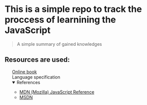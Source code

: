 
<h1>This is a simple repo to track the proccess of learnining the JavaScript</h1>
<blockquote>
A simple summary of gained knowledges
</blockquote>
<h2>
    Resources are used:
</h2>
<section>
    <ul style="list-style: none;">
        <li>
            <a href="https://learn.javascript.ru/"> Online book </a>
        </li>
        <li>
            <a hreg="https://www.ecma-international.org/publications-and-standards/standards/ecma-262/"> Language specification</a>
        </li>
        <li>
            <details open>
                <summary>References</summary>
                <ul>
                    <li> <a href="https://developer.mozilla.org/ru/docs/Web/JavaScript/Reference">MDN (Mozilla) JavaScript Reference</a> </li>
                    <li> <a href="https://msdn.microsoft.com/">MSDN</a> </li>
                </ul>
            </details>
        </li>
    </ul>
</section>
